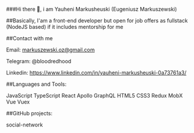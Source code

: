 ###Hi there 👋, i am Yauheni Markusheuski (Eugeniusz Markuszewski)

##Basically, I'am a front-end developer but open for job offers as fullstack (NodeJS
based) if it includes mentorship for me

##Contact with me

Email: markuszewski.oz@gmail.com

Telegram: @bloodredhood

Linkedin: https://www.linkedin.com/in/yauheni-markusheuski-0a73761a3/

##Languages and Tools:

JavaScript TypeScript React Apollo GraphQL HTML5 CSS3 Redux MobX Vue Vuex 

##GitHub projects:

social-network

<!--
**bloodredhood/bloodredhood** is a ✨ _special_ ✨ repository because its `README.md` (this file) appears on your GitHub profile.

Here are some ideas to get you started:

- 🔭 I’m currently working on ...
- 🌱 I’m currently learning ...
- 👯 I’m looking to collaborate on ...
- 🤔 I’m looking for help with ...
- 💬 Ask me about ...
- 📫 How to reach me: ...
- 😄 Pronouns: ...
- ⚡ Fun fact: ...
-->

